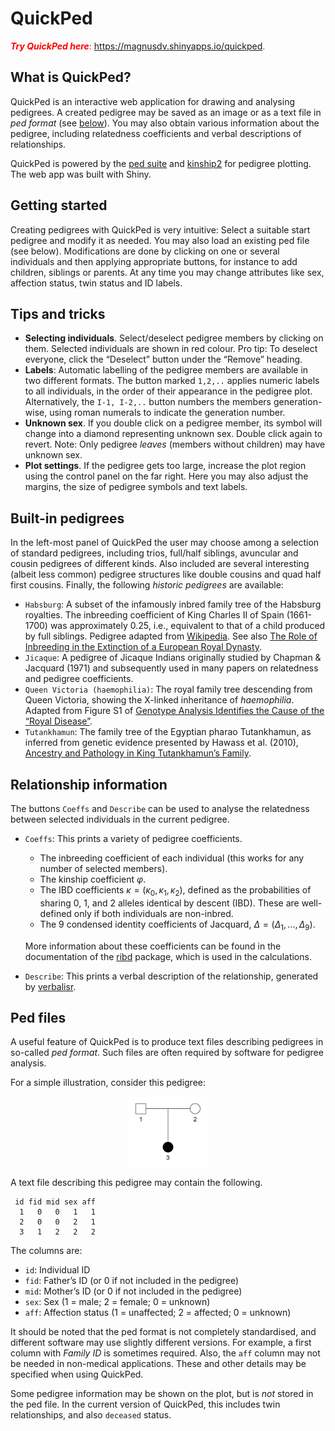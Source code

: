 
<!-- README.md is generated from README.Rmd. Please edit that file -->

# QuickPed

<div class="greeting message" style="color: red;">

***Try QuickPed here***: <https://magnusdv.shinyapps.io/quickped>.

</div>

## What is QuickPed?

QuickPed is an interactive web application for drawing and analysing
pedigrees. A created pedigree may be saved as an image or as a text file
in *ped format* (see [below](#ped-files)). You may also obtain various
information about the pedigree, including relatedness coefficients and
verbal descriptions of relationships.

QuickPed is powered by the [ped
suite](https://magnusdv.github.io/pedsuite/) and
[kinship2](https://CRAN.R-project.org/package=kinship2) for pedigree
plotting. The web app was built with Shiny.

## Getting started

Creating pedigrees with QuickPed is very intuitive: Select a suitable
start pedigree and modify it as needed. You may also load an existing
ped file (see below). Modifications are done by clicking on one or
several individuals and then applying appropriate buttons, for instance
to add children, siblings or parents. At any time you may change
attributes like sex, affection status, twin status and ID labels.

## Tips and tricks

- **Selecting individuals**. Select/deselect pedigree members by
  clicking on them. Selected individuals are shown in red colour. Pro
  tip: To deselect everyone, click the “Deselect” button under the
  “Remove” heading.
- **Labels**: Automatic labelling of the pedigree members are available
  in two different formats. The button marked `1,2,..` applies numeric
  labels to all individuals, in the order of their appearance in the
  pedigree plot. Alternatively, the `I-1, I-2,..` button numbers the
  members generation-wise, using roman numerals to indicate the
  generation number.
- **Unknown sex**. If you double click on a pedigree member, its symbol
  will change into a diamond representing unknown sex. Double click
  again to revert. Note: Only pedigree *leaves* (members without
  children) may have unknown sex.
- **Plot settings**. If the pedigree gets too large, increase the plot
  region using the control panel on the far right. Here you may also
  adjust the margins, the size of pedigree symbols and text labels.

## Built-in pedigrees

In the left-most panel of QuickPed the user may choose among a selection
of standard pedigrees, including trios, full/half siblings, avuncular
and cousin pedigrees of different kinds. Also included are several
interesting (albeit less common) pedigree structures like double cousins
and quad half first cousins. Finally, the following *historic pedigrees*
are available:

- `Habsburg`: A subset of the infamously inbred family tree of the
  Habsburg royalties. The inbreeding coefficient of King Charles II of
  Spain (1661-1700) was approximately 0.25, i.e., equivalent to that of
  a child produced by full siblings. Pedigree adapted from
  [Wikipedia](https://en.wikipedia.org/wiki/Habsburg_family_tree). See
  also [The Role of Inbreeding in the Extinction of a European Royal
  Dynasty](https://doi.org/10.1371/journal.pone.0005174).
- `Jicaque`: A pedigree of Jicaque Indians originally studied by Chapman
  & Jacquard (1971) and subsequently used in many papers on relatedness
  and pedigree coefficients.
- `Queen Victoria (haemophilia)`: The royal family tree descending from
  Queen Victoria, showing the X-linked inheritance of *haemophilia*.
  Adapted from Figure S1 of [Genotype Analysis Identifies the Cause of
  the “Royal Disease”](https://doi.org/10.1126/science.1180660).
- `Tutankhamun`: The family tree of the Egyptian pharao Tutankhamun, as
  inferred from genetic evidence presented by Hawass et al. (2010),
  [Ancestry and Pathology in King Tutankhamun’s
  Family](https://doi.org/10.1001/jama.2010.121).

## Relationship information

The buttons `Coeffs` and `Describe` can be used to analyse the
relatedness between selected individuals in the current pedigree.

- `Coeffs`: This prints a variety of pedigree coefficients.

  - The inbreeding coefficient of each individual (this works for any
    number of selected members).
  - The kinship coefficient $\varphi$.
  - The IBD coefficients $\kappa = (\kappa_0, \kappa_1, \kappa_2)$,
    defined as the probabilities of sharing 0, 1, and 2 alleles
    identical by descent (IBD). These are well-defined only if both
    individuals are non-inbred.
  - The 9 condensed identity coefficients of Jacquard,
    $\Delta = (\Delta_1, ..., \Delta_9)$.

  More information about these coefficients can be found in the
  documentation of the [ribd](https://github.com/magnusdv/ribd) package,
  which is used in the calculations.

- `Describe`: This prints a verbal description of the relationship,
  generated by [verbalisr](https://github.com/magnusdv/verbalisr).

## Ped files

A useful feature of QuickPed is to produce text files describing
pedigrees in so-called *ped format*. Such files are often required by
software for pedigree analysis.

For a simple illustration, consider this pedigree:

<img src="README_files/figure-gfm/trio-ped-1.png" width="25%" style="display: block; margin: auto;" />

A text file describing this pedigree may contain the following.

     id fid mid sex aff
      1   0   0   1   1
      2   0   0   2   1
      3   1   2   2   2

The columns are:

- `id`: Individual ID
- `fid`: Father’s ID (or 0 if not included in the pedigree)
- `mid`: Mother’s ID (or 0 if not included in the pedigree)
- `sex`: Sex (1 = male; 2 = female; 0 = unknown)
- `aff`: Affection status (1 = unaffected; 2 = affected; 0 = unknown)

It should be noted that the ped format is not completely standardised,
and different software may use slightly different versions. For example,
a first column with *Family ID* is sometimes required. Also, the `aff`
column may not be needed in non-medical applications. These and other
details may be specified when using QuickPed.

Some pedigree information may be shown on the plot, but is *not* stored
in the ped file. In the current version of QuickPed, this includes twin
relationships, and also `deceased` status.

